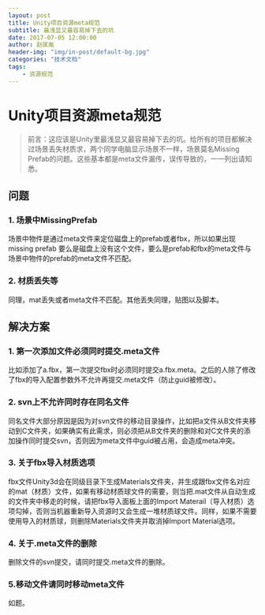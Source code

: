 ```yaml
---
layout: post
title: Unity项目资源meta规范
subtitle: 最浅显又最容易掉下去的坑
date: 2017-07-05 12:00:00
author: 赵匡胤
header-img: "img/in-post/default-bg.jpg"
categories: "技术文档"
tags:
    - 资源规范
---
```



# Unity项目资源meta规范

> 前言：这应该是Unity里最浅显又最容易掉下去的坑。给所有的项目都解决过场景丢失材质求，两个同学电脑显示场景不一样，场景莫名Missing Prefab的问题。这些基本都是meta文件漏传，误传导致的，一一列出请知悉。

## 问题
### 1. 场景中MissingPrefab
场景中物件是通过meta文件来定位磁盘上的prefab或者fbx，所以如果出现missing prefab 要么是磁盘上没有这个文件，要么是prefab和fbx的meta文件与场景中物件的prefab的meta文件不匹配。
### 2. 材质丢失等
同理，mat丢失或者meta文件不匹配。其他丢失同理，贴图以及脚本。<!-- more -->

## 解决方案
### 1. 第一次添加文件必须同时提交.meta文件
比如添加了a.fbx，第一次提交fbx时必须同时提交a.fbx.meta。之后的人除了修改了fbx的导入配置参数外不允许再提交.meta文件（防止guid被修改）。
### 2. svn上不允许同时存在同名文件
同名文件大部分原因是因为对svn文件的移动目录操作，比如把a文件从B文件夹移动到C文件夹，如果确实有此需求，则必须把从B文件夹的删除和对C文件夹的添加操作同时提交svn，否则因为meta文件中guid被占用，会造成meta冲突。
### 3. 关于fbx导入材质选项
fbx文件Unity3d会在同级目录下生成Materials文件夹，并生成跟fbx文件名对应的mat（材质）文件，如果有移动材质球文件的需要，则当把.mat文件从自动生成的文件夹中移走的时候，请把fbx导入面板上面的Import Materail（导入材质）选项勾掉，否则当机器重新导入资源时又会生成一堆材质球文件。同样，如果不需要使用导入的材质球，则删除Materials文件夹并取消掉Import Material选项。
### 4. 关于.meta文件的删除
删除文件的svn提交，请同时提交.meta文件的删除。

### 5.移动文件请同时移动meta文件
如题。